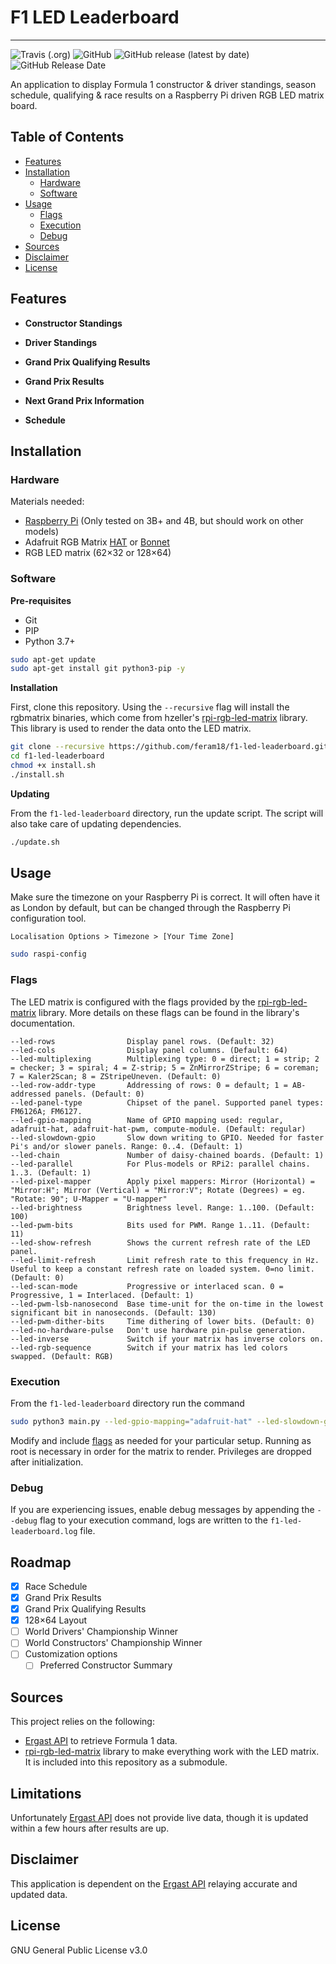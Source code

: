 # F1 LED Leaderboard
***

![Travis (.org)](https://img.shields.io/travis/feram18/f1-led-leaderboard?style=for-the-badge)
![GitHub](https://img.shields.io/github/license/feram18/f1-led-leaderboard?style=for-the-badge)
![GitHub release (latest by date)](https://img.shields.io/github/v/release/feram18/f1-led-leaderboard?style=for-the-badge)
![GitHub Release Date](https://img.shields.io/github/release-date/feram18/f1-led-leaderboard?style=for-the-badge)

An application to display Formula 1 constructor & driver standings, season schedule, qualifying & race results on a 
Raspberry Pi driven RGB LED matrix board.

## Table of Contents
* [Features](#features)
* [Installation](#installation)
  * [Hardware](#hardware)
  * [Software](#software)
* [Usage](#usage)
  * [Flags](#flags)
  * [Execution](#execution)
  * [Debug](#debug)
* [Sources](#sources)
* [Disclaimer](#disclaimer)
* [License](#license)

## Features
- **Constructor Standings**

[//]: # (<p align="center">)

[//]: # (<img src="assets/img/demo/constructor_standings.gif" /><br>)

[//]: # (</p>)
- **Driver Standings**

[//]: # (<p align="center">)

[//]: # (<img src="assets/img/demo/driver_standings.gif" /><br>)

[//]: # (</p>)

- **Grand Prix Qualifying Results**

[//]: # (<p align="center">)

[//]: # (<img src="assets/img/demo/qualifying_results.gif" /><br>)

[//]: # (</p>)

- **Grand Prix Results**

[//]: # (<p align="center">)

[//]: # (<img src="assets/img/demo/last_gp.gif" /><br>)

[//]: # (</p>)

- **Next Grand Prix Information**

[//]: # (<p align="center">)

[//]: # (<img src="assets/img/demo/next_gp.gif" /><br>)

[//]: # (</p>)

- **Schedule**

[//]: # (<p align="center">)

[//]: # (<img src="assets/img/demo/schedule.gif" /><br>)

[//]: # (</p>)

## Installation
### Hardware
Materials needed:
- [Raspberry Pi] (Only tested on 3B+ and 4B, but should work on other models)
- Adafruit RGB Matrix [HAT] or [Bonnet]
- RGB LED matrix (62×32 or 128×64)

### Software
**Pre-requisites**

- Git
- PIP
- Python 3.7+

```sh
sudo apt-get update
sudo apt-get install git python3-pip -y
```

**Installation**

First, clone this repository. Using the `--recursive` flag will install the rgbmatrix binaries, which come from
hzeller's [rpi-rgb-led-matrix] library. This library is used to render the data onto the LED matrix.

```sh
git clone --recursive https://github.com/feram18/f1-led-leaderboard.git
cd f1-led-leaderboard
chmod +x install.sh
./install.sh
```

**Updating**

From the `f1-led-leaderboard` directory, run the update script. The script will also take care of updating dependencies.

```sh
./update.sh
```

## Usage
Make sure the timezone on your Raspberry Pi is correct. It will often have it as London by default, but can be changed 
through the Raspberry Pi configuration tool.

`Localisation Options > Timezone > [Your Time Zone]`

```sh
sudo raspi-config
```

### Flags
The LED matrix is configured with the flags provided by the [rpi-rgb-led-matrix] library. 
More details on these flags can be found in the library's documentation.

```
--led-rows                Display panel rows. (Default: 32)
--led-cols                Display panel columns. (Default: 64)
--led-multiplexing        Multiplexing type: 0 = direct; 1 = strip; 2 = checker; 3 = spiral; 4 = Z-strip; 5 = ZnMirrorZStripe; 6 = coreman; 7 = Kaler2Scan; 8 = ZStripeUneven. (Default: 0)
--led-row-addr-type       Addressing of rows: 0 = default; 1 = AB-addressed panels. (Default: 0)
--led-panel-type          Chipset of the panel. Supported panel types: FM6126A; FM6127.
--led-gpio-mapping        Name of GPIO mapping used: regular, adafruit-hat, adafruit-hat-pwm, compute-module. (Default: regular)
--led-slowdown-gpio       Slow down writing to GPIO. Needed for faster Pi's and/or slower panels. Range: 0..4. (Default: 1)
--led-chain               Number of daisy-chained boards. (Default: 1)
--led-parallel            For Plus-models or RPi2: parallel chains. 1..3. (Default: 1)
--led-pixel-mapper        Apply pixel mappers: Mirror (Horizontal) = "Mirror:H"; Mirror (Vertical) = "Mirror:V"; Rotate (Degrees) = eg. "Rotate: 90"; U-Mapper = "U-mapper"
--led-brightness          Brightness level. Range: 1..100. (Default: 100)
--led-pwm-bits            Bits used for PWM. Range 1..11. (Default: 11)
--led-show-refresh        Shows the current refresh rate of the LED panel.
--led-limit-refresh       Limit refresh rate to this frequency in Hz. Useful to keep a constant refresh rate on loaded system. 0=no limit. (Default: 0)
--led-scan-mode           Progressive or interlaced scan. 0 = Progressive, 1 = Interlaced. (Default: 1)
--led-pwm-lsb-nanosecond  Base time-unit for the on-time in the lowest significant bit in nanoseconds. (Default: 130)
--led-pwm-dither-bits     Time dithering of lower bits. (Default: 0)
--led-no-hardware-pulse   Don't use hardware pin-pulse generation.
--led-inverse             Switch if your matrix has inverse colors on.
--led-rgb-sequence        Switch if your matrix has led colors swapped. (Default: RGB)
```

### Execution
From the `f1-led-leaderboard` directory run the command

```sh
sudo python3 main.py --led-gpio-mapping="adafruit-hat" --led-slowdown-gpio=2
```
Modify and include [flags](#Flags) as needed for your particular setup. Running as root is necessary in order for the 
matrix to render. Privileges are dropped after initialization.

### Debug
If you are experiencing issues, enable debug messages by appending the `--debug` flag to your execution command, logs 
are written to the `f1-led-leaderboard.log` file.

## Roadmap
- [X] Race Schedule
- [X] Grand Prix Results
- [X] Grand Prix Qualifying Results
- [X] 128×64 Layout
- [ ] World Drivers' Championship Winner
- [ ] World Constructors' Championship Winner
- [ ] Customization options
  - [ ] Preferred Constructor Summary

## Sources
This project relies on the following:
- [Ergast API] to retrieve Formula 1 data.
- [rpi-rgb-led-matrix] library to make everything work with the LED matrix. It is included into this repository as a 
  submodule.

## Limitations
Unfortunately [Ergast API] does not provide live data, though it is updated within a few hours after results are up.

## Disclaimer
This application is dependent on the [Ergast API] relaying accurate and updated data.

## License
GNU General Public License v3.0

[Raspberry Pi]: <https://www.raspberrypi.org/products/>
[64×32]: <https://www.adafruit.com/product/2279>
[HAT]: <https://www.adafruit.com/product/2345>
[Bonnet]: <https://www.adafruit.com/product/3211>
[Ergast API]: <http://ergast.com/mrd/>
[rpi-rgb-led-matrix]: <https://github.com/hzeller/rpi-rgb-led-matrix>